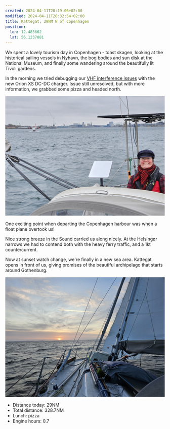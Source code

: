 ```yaml
---
created: 2024-04-11T20:19:06+02:00
modified: 2024-04-11T20:32:54+02:00
title: Kattegat, 29NM N of Copenhagen
position:
  lon: 12.485662
  lat: 56.1237081
---
```


We spent a lovely tourism day in Copenhagen - toast skagen, looking at the historical sailing vessels in Nyhavn, the bog bodies and sun disk at the National Museum, and finally some wandering around the beautifully lit Tivoli gardens. 

In the morning we tried debugging our [VHF interference issues](https://community.victronenergy.com/questions/276162/orion-xs-safe-vhf-antenna-distance.html?childToView=276135) with the new Orion XS DC-DC charger. Issue still unresolved, but with more information, we grabbed some pizza and headed north. 

![Image](../2024/4f93431fd26f3a86c4d02393f7de10ba.jpg) 

One exciting point when departing the Copenhagen harbour was when a float plane overtook us!

Nice strong breeze in the Sound carried us along nicely. At the Helsingør narrows we had to contend both with the heavy ferry traffic, and a 1kt countercurrent.

Now at sunset watch change, we're finally in a new sea area. Kattegat opens in front of us, giving promises of the beautiful archipelago that starts around Gothenburg.

![Image](../2024/a0c0f29fe30af53c2c1a24b3d07dec9e.jpg) 

* Distance today: 29NM
* Total distance: 328.7NM
* Lunch: pizza
* Engine hours: 0.7
